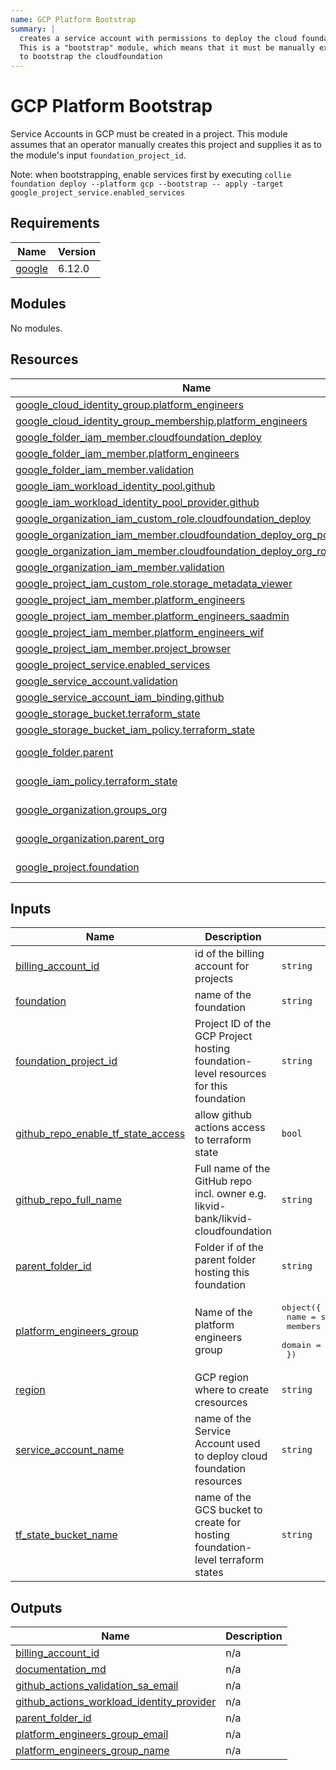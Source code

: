 ```yaml
---
name: GCP Platform Bootstrap
summary: |
  creates a service account with permissions to deploy the cloud foundation infrastructure.
  This is a "bootstrap" module, which means that it must be manually executed once by an administrator
  to bootstrap the cloudfoundation
---
```


# GCP Platform Bootstrap

Service Accounts in GCP must be created in a project. This module assumes that an operator manually creates this project
and supplies it as to the module's input `foundation_project_id`.

Note: when bootstrapping, enable services first by executing `collie foundation deploy --platform gcp --bootstrap -- apply -target google_project_service.enabled_services`

<!-- BEGIN_TF_DOCS -->
## Requirements

| Name | Version |
|------|---------|
| <a name="requirement_google"></a> [google](#requirement\_google) | 6.12.0 |

## Modules

No modules.

## Resources

| Name | Type |
|------|------|
| [google_cloud_identity_group.platform_engineers](https://registry.terraform.io/providers/hashicorp/google/6.12.0/docs/resources/cloud_identity_group) | resource |
| [google_cloud_identity_group_membership.platform_engineers](https://registry.terraform.io/providers/hashicorp/google/6.12.0/docs/resources/cloud_identity_group_membership) | resource |
| [google_folder_iam_member.cloudfoundation_deploy](https://registry.terraform.io/providers/hashicorp/google/6.12.0/docs/resources/folder_iam_member) | resource |
| [google_folder_iam_member.platform_engineers](https://registry.terraform.io/providers/hashicorp/google/6.12.0/docs/resources/folder_iam_member) | resource |
| [google_folder_iam_member.validation](https://registry.terraform.io/providers/hashicorp/google/6.12.0/docs/resources/folder_iam_member) | resource |
| [google_iam_workload_identity_pool.github](https://registry.terraform.io/providers/hashicorp/google/6.12.0/docs/resources/iam_workload_identity_pool) | resource |
| [google_iam_workload_identity_pool_provider.github](https://registry.terraform.io/providers/hashicorp/google/6.12.0/docs/resources/iam_workload_identity_pool_provider) | resource |
| [google_organization_iam_custom_role.cloudfoundation_deploy](https://registry.terraform.io/providers/hashicorp/google/6.12.0/docs/resources/organization_iam_custom_role) | resource |
| [google_organization_iam_member.cloudfoundation_deploy_org_policy_admin](https://registry.terraform.io/providers/hashicorp/google/6.12.0/docs/resources/organization_iam_member) | resource |
| [google_organization_iam_member.cloudfoundation_deploy_org_role_admin](https://registry.terraform.io/providers/hashicorp/google/6.12.0/docs/resources/organization_iam_member) | resource |
| [google_organization_iam_member.validation](https://registry.terraform.io/providers/hashicorp/google/6.12.0/docs/resources/organization_iam_member) | resource |
| [google_project_iam_custom_role.storage_metadata_viewer](https://registry.terraform.io/providers/hashicorp/google/6.12.0/docs/resources/project_iam_custom_role) | resource |
| [google_project_iam_member.platform_engineers](https://registry.terraform.io/providers/hashicorp/google/6.12.0/docs/resources/project_iam_member) | resource |
| [google_project_iam_member.platform_engineers_saadmin](https://registry.terraform.io/providers/hashicorp/google/6.12.0/docs/resources/project_iam_member) | resource |
| [google_project_iam_member.platform_engineers_wif](https://registry.terraform.io/providers/hashicorp/google/6.12.0/docs/resources/project_iam_member) | resource |
| [google_project_iam_member.project_browser](https://registry.terraform.io/providers/hashicorp/google/6.12.0/docs/resources/project_iam_member) | resource |
| [google_project_service.enabled_services](https://registry.terraform.io/providers/hashicorp/google/6.12.0/docs/resources/project_service) | resource |
| [google_service_account.validation](https://registry.terraform.io/providers/hashicorp/google/6.12.0/docs/resources/service_account) | resource |
| [google_service_account_iam_binding.github](https://registry.terraform.io/providers/hashicorp/google/6.12.0/docs/resources/service_account_iam_binding) | resource |
| [google_storage_bucket.terraform_state](https://registry.terraform.io/providers/hashicorp/google/6.12.0/docs/resources/storage_bucket) | resource |
| [google_storage_bucket_iam_policy.terraform_state](https://registry.terraform.io/providers/hashicorp/google/6.12.0/docs/resources/storage_bucket_iam_policy) | resource |
| [google_folder.parent](https://registry.terraform.io/providers/hashicorp/google/6.12.0/docs/data-sources/folder) | data source |
| [google_iam_policy.terraform_state](https://registry.terraform.io/providers/hashicorp/google/6.12.0/docs/data-sources/iam_policy) | data source |
| [google_organization.groups_org](https://registry.terraform.io/providers/hashicorp/google/6.12.0/docs/data-sources/organization) | data source |
| [google_organization.parent_org](https://registry.terraform.io/providers/hashicorp/google/6.12.0/docs/data-sources/organization) | data source |
| [google_project.foundation](https://registry.terraform.io/providers/hashicorp/google/6.12.0/docs/data-sources/project) | data source |

## Inputs

| Name | Description | Type | Default | Required |
|------|-------------|------|---------|:--------:|
| <a name="input_billing_account_id"></a> [billing\_account\_id](#input\_billing\_account\_id) | id of the billing account for projects | `string` | n/a | yes |
| <a name="input_foundation"></a> [foundation](#input\_foundation) | name of the foundation | `string` | n/a | yes |
| <a name="input_foundation_project_id"></a> [foundation\_project\_id](#input\_foundation\_project\_id) | Project ID of the GCP Project hosting foundation-level resources for this foundation | `string` | n/a | yes |
| <a name="input_github_repo_enable_tf_state_access"></a> [github\_repo\_enable\_tf\_state\_access](#input\_github\_repo\_enable\_tf\_state\_access) | allow github actions access to terraform state | `bool` | n/a | yes |
| <a name="input_github_repo_full_name"></a> [github\_repo\_full\_name](#input\_github\_repo\_full\_name) | Full name of the GitHub repo incl. owner e.g. likvid-bank/likvid-cloudfoundation | `string` | n/a | yes |
| <a name="input_parent_folder_id"></a> [parent\_folder\_id](#input\_parent\_folder\_id) | Folder if of the parent folder hosting this foundation | `string` | n/a | yes |
| <a name="input_platform_engineers_group"></a> [platform\_engineers\_group](#input\_platform\_engineers\_group) | Name of the platform engineers group | <pre>object({<br>    name    = string,<br>    members = set(string),<br>    domain  = string<br>  })</pre> | n/a | yes |
| <a name="input_region"></a> [region](#input\_region) | GCP region where to create cresources | `string` | n/a | yes |
| <a name="input_service_account_name"></a> [service\_account\_name](#input\_service\_account\_name) | name of the Service Account used to deploy cloud foundation resources | `string` | `"foundation-tf-deploy-user"` | no |
| <a name="input_tf_state_bucket_name"></a> [tf\_state\_bucket\_name](#input\_tf\_state\_bucket\_name) | name of the GCS bucket to create for hosting foundation-level terraform states | `string` | `null` | no |

## Outputs

| Name | Description |
|------|-------------|
| <a name="output_billing_account_id"></a> [billing\_account\_id](#output\_billing\_account\_id) | n/a |
| <a name="output_documentation_md"></a> [documentation\_md](#output\_documentation\_md) | n/a |
| <a name="output_github_actions_validation_sa_email"></a> [github\_actions\_validation\_sa\_email](#output\_github\_actions\_validation\_sa\_email) | n/a |
| <a name="output_github_actions_workload_identity_provider"></a> [github\_actions\_workload\_identity\_provider](#output\_github\_actions\_workload\_identity\_provider) | n/a |
| <a name="output_parent_folder_id"></a> [parent\_folder\_id](#output\_parent\_folder\_id) | n/a |
| <a name="output_platform_engineers_group_email"></a> [platform\_engineers\_group\_email](#output\_platform\_engineers\_group\_email) | n/a |
| <a name="output_platform_engineers_group_name"></a> [platform\_engineers\_group\_name](#output\_platform\_engineers\_group\_name) | n/a |
<!-- END_TF_DOCS -->